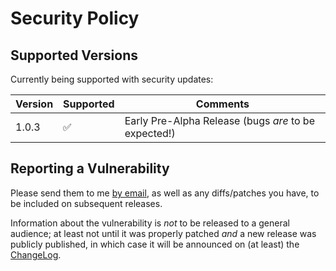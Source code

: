 # Security Policy

## Supported Versions

Currently being supported with security updates:

| Version | Supported          | Comments                                            |
| ------- | ------------------ |-----------------------------------------------------|
| 1.0.3   | :white_check_mark: | Early Pre-Alpha Release (bugs _are_ to be expected!)|

## Reporting a Vulnerability

Please send them to me [by email](mailto:gwyneth.llewelyn@gwynethllewelyn.net), as well as any diffs/patches you have, to be included on subsequent releases.

Information about the vulnerability is _not_ to be released to a general audience; 
at least not until it was properly patched _and_ a new release was publicly published,
in which case it will be announced on (at least) the [ChangeLog](CHANGELOG.md).

